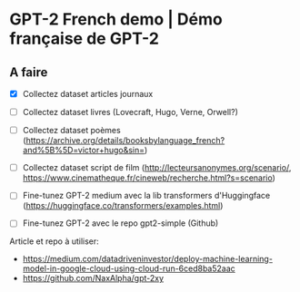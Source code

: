 # GPT-2 French demo | Démo française de GPT-2


## A faire 


- [x] Collectez dataset articles journaux
- [ ] Collectez dataset livres (Lovecraft, Hugo, Verne, Orwell?)
- [ ] Collectez dataset poèmes (https://archive.org/details/booksbylanguage_french?and%5B%5D=victor+hugo&sin=)
- [ ] Collectez dataset script de film (http://lecteursanonymes.org/scenario/, https://www.cinematheque.fr/cineweb/recherche.html?s=scenario)
- [ ] Fine-tunez GPT-2 medium avec la lib transformers d'Huggingface (https://huggingface.co/transformers/examples.html)
- [ ] Fine-tunez GPT-2 avec le repo gpt2-simple (Github)


Article et repo à utiliser: 

* https://medium.com/datadriveninvestor/deploy-machine-learning-model-in-google-cloud-using-cloud-run-6ced8ba52aac
* https://github.com/NaxAlpha/gpt-2xy

